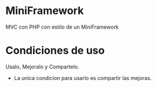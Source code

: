 # MiniFramework
MVC con PHP con estilo de un MiniFramework

# Condiciones de uso
Usalo, Mejoralo y Compartelo.

* La unica condicion para usarlo es compartir las mejoras.

